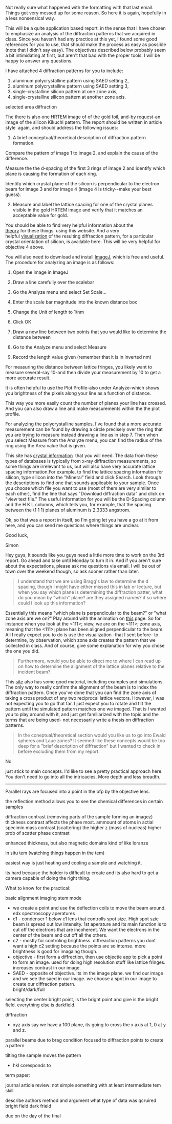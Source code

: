 Not really sure what happened with the formatting with that last email. 
Things got very messed up for some reason. So here it is again, 
hopefully in a less nonsensical way. 

This will be a quite application based report, in the sense that I have 
chosen to emphasize an analysis of the diffraction patterns that we 
acquired in class. Since you haven't had any practice at this yet, I 
found some good references for you to use, that should make the process 
as easy as possible (note that I didn't say easy). The objectives 
described below probably seem a bit intimidating at first, but aren't 
that bad with the proper tools. I will be happy to answer any 
questions.   
  
I have attached 4 diffraction ​patterns
 for you to include: 

 1. aluminum polycrystalline pattern using SAED setting 2, 
 2. aluminum polycrystalline pattern using SAED setting 3, 
 3. single-crystalline silicon pattern at one zone axis, 
 4. single-crystalline silicon pattern at another zone axis. 

 selected area diffraction

The there is also one HRTEM image of of the gold foil, and-by request-an 
image of the silicon Kikuchi pattern. ​The report should be written in article style ​
again, and should address the following issues:

1. ​A ​brief conceptual/theoretical description of diffraction pattern formation.    

Compare the pattern of image 1 to image 2, and explain the cause of the difference.

Measure the the d-spacing of the first 3 rings of image 2 and identify which plane 
is causing the formation of each ring. 

Identify which crystal plane of the silicon is perpendicular to the electron beam for 
image 3 and for image 4 (image 4 is tricky--make your best guess).​  

2. Measure and label the lattice spacing for one of the crystal planes 
visible in the gold HRTEM image and verify that it matches an acceptable 
value for gold.

You should be able to find very helpful information about the
[theory](http://www.doitpoms.ac.uk/tlplib/diffraction-patterns/index.php) for these things 
using this website. And a very helpful [visualization]( ) of 
the resulting diffraction pattern, for a particular crystal orientation of silicon, 
is available here. This will be very helpful for objective 4 above. ​

You will also need to download and install [ImageJ](http://rsbweb.nih.gov/ij/index.html), 
which is free and useful. The procedure for analyzing an image is as follows:  

1. Open the image in ImageJ
2. Draw a line carefully over the scalebar
3. Go the Analyze menu and select Set Scale...
4. Enter the scale bar magnitude into the known distance box
5. Change the Unit of length to 1/nm
6. Click OK
7. Draw a new line between two points that you would like to determine the distance between   

8. Go to the Analyze menu and select Measure   

9. Record the length value given (remember that it is in inverted nm)  

​For measuring the distance between lattice fringes, you likely want to 
measure several-say 10-and then divide your measurement by 10 to get a 
more accurate result. ​

It is often helpful to use the Plot Profile-also under Analyze-which 
shows you brightness of the pixels along your line as a function of 
distance. 

​This way you more easily count the number of planes your line has crossed. And 
you can also draw a line and make measurements within the the plot profile. 

For analyzing the polycrystalline samples, I've found that a more accurate 
measurement can be found by drawing a circle precisely over the ring 
that you are trying to measure instead drawing a line as in step 7. Then 
when you select Measure from the Analyze menu, you can find the radius 
of the ring using the Area value that is given.

This site has [crystal information](http://rruff.geo.arizona.edu/AMS/amcsd.php) 
that you will need. The data from these types of databases is typically from x-ray 
diffraction measurements, so some things are irrelevant to us​, but will also have very 
accurate lattice spacing information.For example, to find the lattice spacing information 
for silicon, type silicon into the "Mineral" field and click Search. Look through the 
descriptions to find one that sounds applicable to your sample. Once
 you choose which file you want to use (most of them are very similar to
 each other), find the line that says "Download diffraction data" and 
click on "view text file." The useful information for you will be the 
D-Spacing column and the H K L columns, which tells you, for example, 
that the spacing between the (1 1 1) planes of aluminum is 2.3333 
angstrom. 

Ok, so that was a report in
 itself, so I'm going let you have a go at it from here, and you can 
send me questions where things are unclear.   

Good luck,

Si​mon



Hey guys,
It sounds like you guys need a little more time to work on the 3rd report. Go ahead and 
take until Monday to turn it in. And if you aren't sure about the expectations, please ask 
me questions via email. I will be out of town over the weekend though, so ask sooner rather 
than later. 

> I
 understand that we are using Bragg's law to determine the d spacing, 
though I might have either missed this in lab or lecture, but when you 
say which plane is determining the diffraction patter, what do you mean 
by "which" plane? are they assigned names? if so where could I look up 
this information?

Essentially
 this means "which plane is perpendicular to the beam?" or "what zone 
axis are we on?" Play around with the animation on [this](http://newton.umsl.edu/run//nano/reltutor2.html)
 page. So for instance when you look at the <111>; view, we are on 
the <111>; zone axis, meaning that the <111>; plane has been 
aligned perpendicular to the beam. All I really expect you to do is use 
the visualization -that I sent before- to determine, by observation, 
which zone axis creates the pattern that we collected in class. And of 
course, give some explanation for why you chose the one you did. 

> Furthermore,
 would you be able to direct me to where I can read up on how to 
determine the alignment of the lattice planes relative to the incident 
beam?

This [site](http://www.matter.org.uk/diffraction/) also has some good material, including examples and 
simulations. The only way to really confirm the alignment of the beam is
 to index the diffraction pattern. Once you've done that you can find 
the zone axis of taking a cross product of any two reciprocal lattice 
vectors. However, I was not expecting you to go that far. I just expect 
you to rotate and tilt the pattern until the simulated pattern matches 
one we imaged. That is I wanted you to play around with it, and just get
 familiarized with the topic and the terms that are being used- not 
necessarily write a thesis on diffraction patterns. 

> In
 the coneptual/theoretical section would you like us to go into Ewald 
spheres and Laue zones? It seemed like these concepts would be too deep 
for a "brief description of diffraction" but I wanted to check in before
 excluding them from my report.

No

just stick to main concepts. I'd like to see a pretty practical 
approach here. You don't need to go into all the intricacies. More depth 
and less breadth.

---


Parallel rays are focused into a point in the bfp by the objective lens.

the reflection method allows you to see the chemical differences in certain samples

diffraction contrast (removing parts of the sample forming an imagez)
thickness contrast affects the phase most.  ammount of atoms in actial specimin
mass contrast (scattering)  the higher z (mass of nucleas) higher prob of scatter
phase contrast

enhanced thickness, but also magnetic domains kind of like loranze

in situ tem (watching things happen in the tem)

easiest way is just heating and cooling a sample and watching it.

its hard because the holder is difficult to create and its also hard to get a camera capable of doing the right thing.


What to know for the practical:

basic alignment
imaging
stem mode
 - we create a point and use the deflection coils to move the beam around.  
edx spectroscopy
aperatures
  - c1 - condenser 1 below c1 lens that controlls spot size.  High spot szie beam is spread out low intensity.  1st aperature and its main function is to cut off the electrons that are incoherent.  We want the electrons in the center of the beam and cut off all the others.  
  - c2 - mostly for controling brightness.  diffreaction patterns you dont want a high c2 setting because the points are so intense.  more brightness is good for imagaing though.
  - objective - first form a diffrection, then use objectie app to pick a point to form an image.  used for doing high resolution stuff like lattice fringes.  increases contrast in our image.
  - SAED - opposite of objective.  its im the image plane.  we find our image and we see the saed in our image.  we choose a spot in our image to create our diffraction pattern.  
bright/dark/full

selecting the center bright point, is the bright point and give is the bright field.  everything else is darkfield.

diffraction
 - xyz axis
 say we have a 100 plane, its going to cross the x axis at 1, 0 at y and z.

 parallel beams due to brag condition focused to diffraction points to create a pattern

 tilting the sample moves the pattern
 - hkl coresponds to 

 term paper: 

 journal article review:
  not simple
  something with at least intermediate tem skill


  describe authors method and argument
  what type of data was qcruired
  bright field dark frield


  due on the day of the final

  


